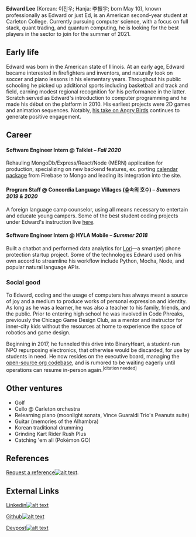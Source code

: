 **Edward Lee** (Korean: 이진우; Hanja: 李振宇; born May 10), known professionally as Edward or just Ed, is an American second-year student at Carleton College. Currently pursuing computer science, with a focus on full stack, quant trading, and quantum computing, he is looking for the best players in the sector to join for the summer of 2021.

## Early life

Edward was born in the American state of Illinois. At an early age, Edward became interested in firefighters and inventors, and naturally took on soccer and piano lessons in his elementary years. Throughout his public schooling he picked up additional sports including basketball and track and field, earning modest regional recognition for his performance in the latter. Scratch served as Edward's introduction to computer programming and he made his début on the platform in 2010. His earliest projects were 2D games and animation sequences. Notably, [his take on Angry Birds](https://scratch.mit.edu/projects/2312360) continues to generate positive engagement.

## Career

#### Software Engineer Intern @ Talklet – _Fall 2020_
Rehauling MongoDb/Express/React/Node (MERN) application for production, specializing on new backend features, ex. porting [calendar package](https://github.com/Tim1023/react-scheduler-firebase) from Firebase to Mongo and leading its integration into the site.

#### Program Staff @ Concordia Language Villages (숲속의 호수) – _Summers 2019 & 2020_
A foreign language camp counselor, using all means necessary to entertain and educate young campers. Some of the best student coding projects under Edward's instruction live [here](https://scratch.mit.edu/users/supho/).

#### Software Engineer Intern @ HYLA Mobile – _Summer 2018_
Built a chatbot and performed data analytics for [Lori](https://www.hellolori.com/)—a smart(er) phone protection startup project. Some of the technologies Edward used on his own accord to streamline his workflow include Python, Mocha, Node, and popular natural language APIs.

### Social good
To Edward, coding and the usage of computers has always meant a source of joy and a medium to produce works of personal expression and identity. As long as he was a learner, he was also a teacher to his family, friends, and the public. Prior to entering high school he was involved in Code Phreaks, previously the Chicago Game Design Club, as a mentor and instructor for inner-city kids without the resources at home to experience the space of robotics and game design.

Beginning in 2017, he funneled this drive into BinaryHeart, a student-run NPO repurposing electronics, that otherwise would be discarded, for use by students in need. He now resides on the executive board, managing the [open-source org codebase](https://binaryheart-co.github.io/), and is rumored to be waiting eagerly until operations can resume in-person again.<sup>[citation needed]</sup>

## Other ventures
- Golf
- Cello @ Carleton orchestra
- Relearning piano (moonlight sonata, Vince Guaraldi Trio's Peanuts suite)
- Guitar (memories of the Alhambra)
- Korean traditional drumming
- Grinding Kart Rider Rush Plus
- Catching 'em all (Pokémon GO)

## References

[Request a reference](https://m.me/leapforwardkr)[![alt text](https://upload.wikimedia.org/wikipedia/commons/4/44/Icon_External_Link.svg "Look forward to your message.")](https://m.me/leapforwardkr).

## External Links

[Linkedin](https://linkedin.com/in/zinu "See you later!")[![alt text](https://upload.wikimedia.org/wikipedia/commons/4/44/Icon_External_Link.svg "See you later!")](https://linkedin.com/in/zinu)

[Github](https://github.com/edward "You're already there.")[![alt text](https://upload.wikimedia.org/wikipedia/commons/4/44/Icon_External_Link.svg "You're already there.")](https://linkedin.com/in/zinu)

[Devpost](https://devpost.com/supereduardus "Thanks for stopping by!")[![alt text](https://upload.wikimedia.org/wikipedia/commons/4/44/Icon_External_Link.svg "Thanks for stopping by!")](https://devpost.com/supereduardus)
